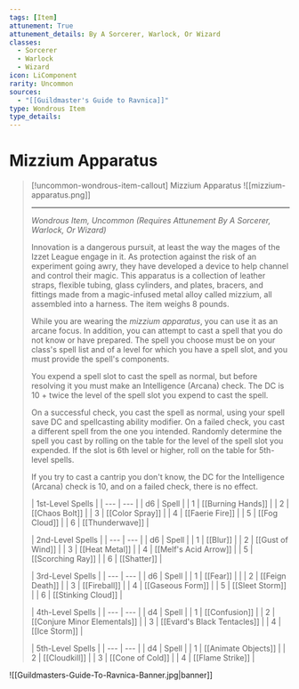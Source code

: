 ```yaml
---
tags: [Item]
attunement: True
attunement_details: By A Sorcerer, Warlock, Or Wizard
classes:
  - Sorcerer
  - Warlock
  - Wizard
icon: LiComponent
rarity: Uncommon
sources:
  - "[[Guildmaster's Guide to Ravnica]]"
type: Wondrous Item
type_details: 
---
```

# Mizzium Apparatus
>[!uncommon-wondrous-item-callout] Mizzium Apparatus
>![[mizzium-apparatus.png]]
>
>---
>*Wondrous Item, Uncommon (Requires Attunement By A Sorcerer, Warlock, Or Wizard)*
>
>Innovation is a dangerous pursuit, at least the way the mages of the Izzet League engage in it. As protection against the risk of an experiment going awry, they have developed a device to help channel and control their magic. This apparatus is a collection of leather straps, flexible tubing, glass cylinders, and plates, bracers, and fittings made from a magic-infused metal alloy called mizzium, all assembled into a harness. The item weighs 8 pounds.
>
>While you are wearing the *mizzium apparatus*, you can use it as an arcane focus. In addition, you can attempt to cast a spell that you do not know or have prepared. The spell you choose must be on your class's spell list and of a level for which you have a spell slot, and you must provide the spell's components.
>
>You expend a spell slot to cast the spell as normal, but before resolving it you must make an Intelligence (Arcana) check. The DC is 10 + twice the level of the spell slot you expend to cast the spell.
>
>On a successful check, you cast the spell as normal, using your spell save DC and spellcasting ability modifier. On a failed check, you cast a different spell from the one you intended. Randomly determine the spell you cast by rolling on the table for the level of the spell slot you expended. If the slot is 6th level or higher, roll on the table for 5th-level spells.
>
>If you try to cast a cantrip you don't know, the DC for the Intelligence (Arcana) check is 10, and on a failed check, there is no effect.
>
>
>
>| 1st-Level Spells |
>| --- | --- |
>| d6 | Spell |
>| 1 | [[Burning Hands]] |
>| 2 | [[Chaos Bolt]] |
>| 3 | [[Color Spray]] |
>| 4 | [[Faerie Fire]] |
>| 5 | [[Fog Cloud]] |
>| 6 | [[Thunderwave]] |
>
>
>
>| 2nd-Level Spells |
>| --- | --- |
>| d6 | Spell |
>| 1 | [[Blur]] |
>| 2 | [[Gust of Wind]] |
>| 3 | [[Heat Metal]] |
>| 4 | [[Melf's Acid Arrow]] |
>| 5 | [[Scorching Ray]] |
>| 6 | [[Shatter]] |
>
>
>
>| 3rd-Level Spells |
>| --- | --- |
>| d6 | Spell |
>| 1 | [[Fear]] |  |
>| 2 | [[Feign Death]] |
>| 3 | [[Fireball]] |
>| 4 | [[Gaseous Form]] |
>| 5 | [[Sleet Storm]] |
>| 6 | [[Stinking Cloud]] |
>
>
>
>| 4th-Level Spells |
>| --- | --- |
>| d4 | Spell |
>| 1 | [[Confusion]] |
>| 2 | [[Conjure Minor Elementals]] |
>| 3 | [[Evard's Black Tentacles]] |
>| 4 | [[Ice Storm]] |
>
>
>
>| 5th-Level Spells |
>| --- | --- |
>| d4 | Spell |
>| 1 | [[Animate Objects]] |
>| 2 | [[Cloudkill]] |
>| 3 | [[Cone of Cold]] |
>| 4 | [[Flame Strike]] |

![[Guildmasters-Guide-To-Ravnica-Banner.jpg|banner]]
